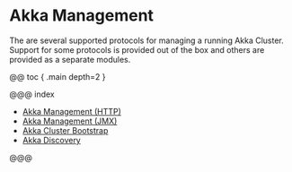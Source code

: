 # Akka Management

The are several supported protocols for managing a running Akka Cluster. 
Support for some protocols is provided out of the box and others are provided as a separate modules.

@@ toc { .main depth=2 }

@@@ index

  - [Akka Management (HTTP)](cluster-http-management.md)
  - [Akka Management (JMX)](cluster-jmx-management.md)
  - [Akka Cluster Bootstrap](bootstrap.md)
  - [Akka Discovery](discovery.md)

@@@
